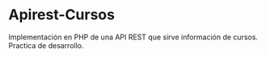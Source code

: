 # Apirest-Cursos
Implementación en PHP de una API REST que sirve información de cursos. Practica de desarrollo.
